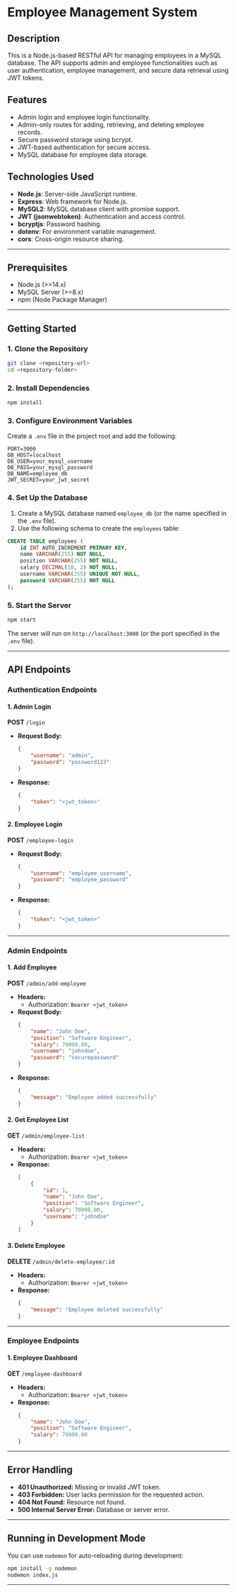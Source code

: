 # Employee Management System

## Description
This is a Node.js-based RESTful API for managing employees in a MySQL database. The API supports admin and employee functionalities such as user authentication, employee management, and secure data retrieval using JWT tokens.

## Features
- Admin login and employee login functionality.
- Admin-only routes for adding, retrieving, and deleting employee records.
- Secure password storage using bcrypt.
- JWT-based authentication for secure access.
- MySQL database for employee data storage.

## Technologies Used
- **Node.js**: Server-side JavaScript runtime.
- **Express**: Web framework for Node.js.
- **MySQL2**: MySQL database client with promise support.
- **JWT (jsonwebtoken)**: Authentication and access control.
- **bcryptjs**: Password hashing.
- **dotenv**: For environment variable management.
- **cors**: Cross-origin resource sharing.

---

## Prerequisites

- Node.js (>=14.x)
- MySQL Server (>=8.x)
- npm (Node Package Manager)

---

## Getting Started

### 1. Clone the Repository
```bash
git clone <repository-url>
cd <repository-folder>
```

### 2. Install Dependencies
```bash
npm install
```

### 3. Configure Environment Variables
Create a `.env` file in the project root and add the following:
```env
PORT=3000
DB_HOST=localhost
DB_USER=your_mysql_username
DB_PASS=your_mysql_password
DB_NAME=employee_db
JWT_SECRET=your_jwt_secret
```

### 4. Set Up the Database
1. Create a MySQL database named `employee_db` (or the name specified in the `.env` file).
2. Use the following schema to create the `employees` table:
```sql
CREATE TABLE employees (
    id INT AUTO_INCREMENT PRIMARY KEY,
    name VARCHAR(255) NOT NULL,
    position VARCHAR(255) NOT NULL,
    salary DECIMAL(10, 2) NOT NULL,
    username VARCHAR(255) UNIQUE NOT NULL,
    password VARCHAR(255) NOT NULL
);
```

### 5. Start the Server
```bash
npm start
```
The server will run on `http://localhost:3000` (or the port specified in the `.env` file).

---

## API Endpoints

### Authentication Endpoints

#### 1. Admin Login
**POST** `/login`
- **Request Body:**
  ```json
  {
      "username": "admin",
      "password": "password123"
  }
  ```
- **Response:**
  ```json
  {
      "token": "<jwt_token>"
  }
  ```

#### 2. Employee Login
**POST** `/employee-login`
- **Request Body:**
  ```json
  {
      "username": "employee_username",
      "password": "employee_password"
  }
  ```
- **Response:**
  ```json
  {
      "token": "<jwt_token>"
  }
  ```

---

### Admin Endpoints

#### 1. Add Employee
**POST** `/admin/add-employee`
- **Headers:**
  - Authorization: `Bearer <jwt_token>`
- **Request Body:**
  ```json
  {
      "name": "John Doe",
      "position": "Software Engineer",
      "salary": 70000.00,
      "username": "johndoe",
      "password": "securepassword"
  }
  ```
- **Response:**
  ```json
  {
      "message": "Employee added successfully"
  }
  ```

#### 2. Get Employee List
**GET** `/admin/employee-list`
- **Headers:**
  - Authorization: `Bearer <jwt_token>`
- **Response:**
  ```json
  [
      {
          "id": 1,
          "name": "John Doe",
          "position": "Software Engineer",
          "salary": 70000.00,
          "username": "johndoe"
      }
  ]
  ```

#### 3. Delete Employee
**DELETE** `/admin/delete-employee/:id`
- **Headers:**
  - Authorization: `Bearer <jwt_token>`
- **Response:**
  ```json
  {
      "message": "Employee deleted successfully"
  }
  ```

---

### Employee Endpoints

#### 1. Employee Dashboard
**GET** `/employee-dashboard`
- **Headers:**
  - Authorization: `Bearer <jwt_token>`
- **Response:**
  ```json
  {
      "name": "John Doe",
      "position": "Software Engineer",
      "salary": 70000.00
  }
  ```

---

## Error Handling
- **401 Unauthorized:** Missing or invalid JWT token.
- **403 Forbidden:** User lacks permission for the requested action.
- **404 Not Found:** Resource not found.
- **500 Internal Server Error:** Database or server error.

---

## Running in Development Mode
You can use `nodemon` for auto-reloading during development:
```bash
npm install -g nodemon
nodemon index.js
```

---


